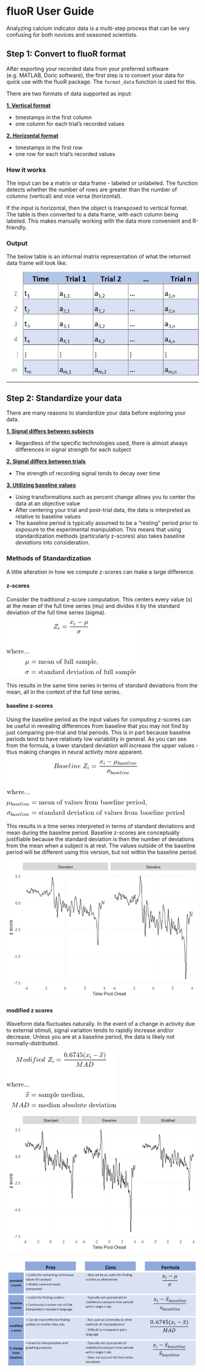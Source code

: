 fluoR User Guide
================

Analyzing calcium indicator data is a multi-step process that can be
very confusing for both novices and seasoned scientists.

## Step 1: Convert to fluoR format

After exporting your recorded data from your preferred software
(e.g. MATLAB, Doric software), the first step is to convert your data
for quick use with the fluoR package. The `format_data` function is used
for this.

There are two formats of data supported as input:

<u><b> 1. Vertical format </u></b>

  - timestamps in the first column
  - one column for each trial’s recorded values

<u><b> 2. Horizontal format </u></b>

  - timestamps in the first row
  - one row for each trial’s recorded values

### How it works

The input can be a matrix or data frame - labeled or unlabeled. The
function detects whether the number of rows are greater than the number
of columns (vertical) and vice versa (horizontal).

If the input is horizontal, then the object is transposed to vertical
format. The table is then converted to a data frame, with each column
being labeled. This makes manually working with the data more convenient
and R-friendly.

### Output

The below table is an informal matrix representation of what the
returned data frame will look like.

![asdf](./external_figures/fluoR_format_table_example.png)

-----

## Step 2: Standardize your data

There are many reasons to standardize your data before exploring your
data.

<b><u> 1. Signal differs between subjects </b></u>

  - Regardless of the specific technologies used, there is almost always
    differences in signal strength for each subject

<b><u> 2. Signal differs between trials </b></u>

  - The strength of recording signal tends to decay over time

<b><u> 3. Utilizing baseline values </b></u>

  - Using transformations such as percent change allows you to center
    the data at an objective value
  - After centering your trial and post-trial data, the data is
    interpreted as relative to baseline values
  - The baseline period is typically assumed to be a “resting” period
    prior to exposure to the experimental manipulation. This means that
    using standardization methods (particularly z-scores) also takes
    baseline <i>deviations</i> into consideration.

### Methods of Standardization

A little alteration in how we compute z-scores can make a large
difference.

#### z-scores

Consider the traditional z-score computation. This centers every value
(x) at the mean of the full time series (mu) and divides it by the
standard deviation of the full time series (sigma).

<!-- 
\begin{gather*}
  Z_{i} = \frac{x_{i}-\mu}{\sigma}
\end{gather*}
\begin{align*}
  \text{where...} \\
  \mu &= \text{mean of full sample,} \\
  \sigma &= \text{standard deviation of full sample} \\
\end{align*}
-->

![](./external_figures/equations/z_score.png)

This results in the same time series in terms of standard deviations
from the mean, all in the context of the full time series.

#### baseline z-scores

Using the baseline period as the input values for computing z-scores can
be useful in revealing differences from baseline that you may not find
by just comparing pre-trial and trial periods. This is in part because
baseline periods tend to have relatively low variability in general. As
you can see from the formula, a lower standard deviation will increase
the upper values - thus making changes in neural activity more apparent.

<!--
\begin{gather*}
  Baseline Z_{i} = \frac{x_{i}-\mu_{baseline}}{\sigma_{baseline}}
\end{gather*}
\begin{align*}
  \text{where...} \\
  \mu_{baseline} &= \text{mean of values from baseline period,} \\
  \sigma_{baseline} &= \text{standard deviation of values from baseline period} \\
\end{align*}
-->

![](./external_figures/equations/z_score_baseline.png)

This results in a time series interpreted in terms of standard
deviations and mean during the baseline period. Baseline z-scores are
conceptually justifiable because the standard deviation is then the
number of deviations from the mean when a subject is at rest. The values
outside of the baseline period will be different using this version, but
not within the baseline period.

![](fluoR_user_guide_files/figure-gfm/unnamed-chunk-5-1.png)<!-- -->

#### modified z scores

Waveform data fluctuates naturally. In the event of a change in activity
due to external stimuli, signal variation tends to rapidly increase
and/or decrease. Unless you are at a baseline period, the data is likely
not normally-distributed.

<!--
\begin{gather*}
  Modified \ Z_{i} = \frac{0.6745(x_{i}-\widetilde{x})}{MAD}
\end{gather*}
\begin{align*}
  \text{where...} \\
  \widetilde{x} &= \text{sample median,} \\
  MAD &= \text{median absolute deviation}
\end{align*}
-->

![](./external_figures/equations/z_score_modified.png)

![](fluoR_user_guide_files/figure-gfm/unnamed-chunk-8-1.png)<!-- -->

![](./external_figures/tables/standardization_table.png)

<!--
## Step 3: Explore your data


## Step 4: Data analysis

When looking for changes in neural activity following exposure or cessation of exposure to a stimulus, it is crucial to compare this to a baseline period. Without a baseline to compare to, it is impossible to show that the experimental manipulation <i>caused</i> the change in activity.

#### How is 
-->
